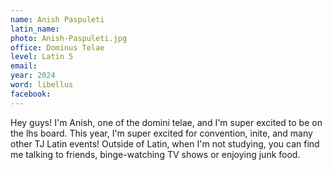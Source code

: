 ```yaml
---
name: Anish Paspuleti
latin_name: 
photo: Anish-Paspuleti.jpg
office: Dominus Telae
level: Latin 5
email: 
year: 2024
word: libellus
facebook: 
---
```


Hey guys! I'm Anish, one of the domini telae, and I'm super excited to be on the lhs board. This year, I'm super excited for convention, inite, and many other TJ Latin events! Outside of Latin, when I'm not studying, you can find me talking to friends, binge-watching TV shows or enjoying junk food.
